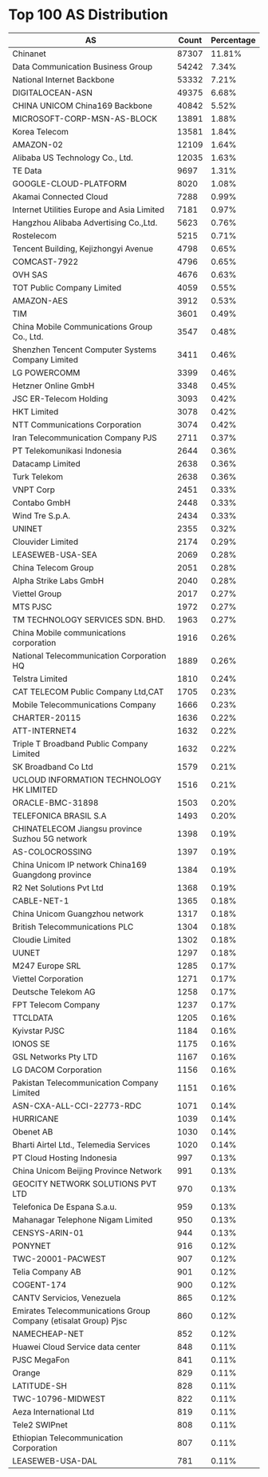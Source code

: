 # Top 100 AS Distribution
| AS | Count | Percentage |
|----|----|----|
| Chinanet | 87307 | 11.81% |
| Data Communication Business Group | 54242 | 7.34% |
| National Internet Backbone | 53332 | 7.21% |
| DIGITALOCEAN-ASN | 49375 | 6.68% |
| CHINA UNICOM China169 Backbone | 40842 | 5.52% |
| MICROSOFT-CORP-MSN-AS-BLOCK | 13891 | 1.88% |
| Korea Telecom | 13581 | 1.84% |
| AMAZON-02 | 12109 | 1.64% |
| Alibaba US Technology Co., Ltd. | 12035 | 1.63% |
| TE Data | 9697 | 1.31% |
| GOOGLE-CLOUD-PLATFORM | 8020 | 1.08% |
| Akamai Connected Cloud | 7288 | 0.99% |
| Internet Utilities Europe and Asia Limited | 7181 | 0.97% |
| Hangzhou Alibaba Advertising Co.,Ltd. | 5623 | 0.76% |
| Rostelecom | 5215 | 0.71% |
| Tencent Building, Kejizhongyi Avenue | 4798 | 0.65% |
| COMCAST-7922 | 4796 | 0.65% |
| OVH SAS | 4676 | 0.63% |
| TOT Public Company Limited | 4059 | 0.55% |
| AMAZON-AES | 3912 | 0.53% |
| TIM | 3601 | 0.49% |
| China Mobile Communications Group Co., Ltd. | 3547 | 0.48% |
| Shenzhen Tencent Computer Systems Company Limited | 3411 | 0.46% |
| LG POWERCOMM | 3399 | 0.46% |
| Hetzner Online GmbH | 3348 | 0.45% |
| JSC ER-Telecom Holding | 3093 | 0.42% |
| HKT Limited | 3078 | 0.42% |
| NTT Communications Corporation | 3074 | 0.42% |
| Iran Telecommunication Company PJS | 2711 | 0.37% |
| PT Telekomunikasi Indonesia | 2644 | 0.36% |
| Datacamp Limited | 2638 | 0.36% |
| Turk Telekom | 2638 | 0.36% |
| VNPT Corp | 2451 | 0.33% |
| Contabo GmbH | 2448 | 0.33% |
| Wind Tre S.p.A. | 2434 | 0.33% |
| UNINET | 2355 | 0.32% |
| Clouvider Limited | 2174 | 0.29% |
| LEASEWEB-USA-SEA | 2069 | 0.28% |
| China Telecom Group | 2051 | 0.28% |
| Alpha Strike Labs GmbH | 2040 | 0.28% |
| Viettel Group | 2017 | 0.27% |
| MTS PJSC | 1972 | 0.27% |
| TM TECHNOLOGY SERVICES SDN. BHD. | 1963 | 0.27% |
| China Mobile communications corporation | 1916 | 0.26% |
| National Telecommunication Corporation HQ | 1889 | 0.26% |
| Telstra Limited | 1810 | 0.24% |
| CAT TELECOM Public Company Ltd,CAT | 1705 | 0.23% |
| Mobile Telecommunications Company | 1666 | 0.23% |
| CHARTER-20115 | 1636 | 0.22% |
| ATT-INTERNET4 | 1632 | 0.22% |
| Triple T Broadband Public Company Limited | 1632 | 0.22% |
| SK Broadband Co Ltd | 1579 | 0.21% |
| UCLOUD INFORMATION TECHNOLOGY HK LIMITED | 1516 | 0.21% |
| ORACLE-BMC-31898 | 1503 | 0.20% |
| TELEFONICA BRASIL S.A | 1493 | 0.20% |
| CHINATELECOM Jiangsu province Suzhou 5G network | 1398 | 0.19% |
| AS-COLOCROSSING | 1397 | 0.19% |
| China Unicom IP network China169 Guangdong province | 1384 | 0.19% |
| R2 Net Solutions Pvt Ltd | 1368 | 0.19% |
| CABLE-NET-1 | 1365 | 0.18% |
| China Unicom Guangzhou network | 1317 | 0.18% |
| British Telecommunications PLC | 1304 | 0.18% |
| Cloudie Limited | 1302 | 0.18% |
| UUNET | 1297 | 0.18% |
| M247 Europe SRL | 1285 | 0.17% |
| Viettel Corporation | 1271 | 0.17% |
| Deutsche Telekom AG | 1258 | 0.17% |
| FPT Telecom Company | 1237 | 0.17% |
| TTCLDATA | 1205 | 0.16% |
| Kyivstar PJSC | 1184 | 0.16% |
| IONOS SE | 1175 | 0.16% |
| GSL Networks Pty LTD | 1167 | 0.16% |
| LG DACOM Corporation | 1156 | 0.16% |
| Pakistan Telecommunication Company Limited | 1151 | 0.16% |
| ASN-CXA-ALL-CCI-22773-RDC | 1071 | 0.14% |
| HURRICANE | 1039 | 0.14% |
| Obenet AB | 1030 | 0.14% |
| Bharti Airtel Ltd., Telemedia Services | 1020 | 0.14% |
| PT Cloud Hosting Indonesia | 997 | 0.13% |
| China Unicom Beijing Province Network | 991 | 0.13% |
| GEOCITY NETWORK SOLUTIONS PVT LTD | 970 | 0.13% |
| Telefonica De Espana S.a.u. | 959 | 0.13% |
| Mahanagar Telephone Nigam Limited | 950 | 0.13% |
| CENSYS-ARIN-01 | 944 | 0.13% |
| PONYNET | 916 | 0.12% |
| TWC-20001-PACWEST | 907 | 0.12% |
| Telia Company AB | 901 | 0.12% |
| COGENT-174 | 900 | 0.12% |
| CANTV Servicios, Venezuela | 865 | 0.12% |
| Emirates Telecommunications Group Company (etisalat Group) Pjsc | 860 | 0.12% |
| NAMECHEAP-NET | 852 | 0.12% |
| Huawei Cloud Service data center | 848 | 0.11% |
| PJSC MegaFon | 841 | 0.11% |
| Orange | 829 | 0.11% |
| LATITUDE-SH | 828 | 0.11% |
| TWC-10796-MIDWEST | 822 | 0.11% |
| Aeza International Ltd | 819 | 0.11% |
| Tele2 SWIPnet | 808 | 0.11% |
| Ethiopian Telecommunication Corporation | 807 | 0.11% |
| LEASEWEB-USA-DAL | 781 | 0.11% |

